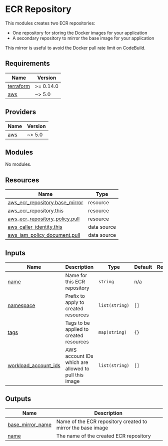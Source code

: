 # ECR Repository

This modules creates two ECR repositories:

* One repository for storing the Docker images for your application
* A secondary repository to mirror the base image for your application

This mirror is useful to avoid the Docker pull rate limit on CodeBuild.

<!-- BEGIN_TF_DOCS -->
## Requirements

| Name | Version |
|------|---------|
| <a name="requirement_terraform"></a> [terraform](#requirement\_terraform) | >= 0.14.0 |
| <a name="requirement_aws"></a> [aws](#requirement\_aws) | ~> 5.0 |

## Providers

| Name | Version |
|------|---------|
| <a name="provider_aws"></a> [aws](#provider\_aws) | ~> 5.0 |

## Modules

No modules.

## Resources

| Name | Type |
|------|------|
| [aws_ecr_repository.base_mirror](https://registry.terraform.io/providers/hashicorp/aws/latest/docs/resources/ecr_repository) | resource |
| [aws_ecr_repository.this](https://registry.terraform.io/providers/hashicorp/aws/latest/docs/resources/ecr_repository) | resource |
| [aws_ecr_repository_policy.pull](https://registry.terraform.io/providers/hashicorp/aws/latest/docs/resources/ecr_repository_policy) | resource |
| [aws_caller_identity.this](https://registry.terraform.io/providers/hashicorp/aws/latest/docs/data-sources/caller_identity) | data source |
| [aws_iam_policy_document.pull](https://registry.terraform.io/providers/hashicorp/aws/latest/docs/data-sources/iam_policy_document) | data source |

## Inputs

| Name | Description | Type | Default | Required |
|------|-------------|------|---------|:--------:|
| <a name="input_name"></a> [name](#input\_name) | Name for this ECR repository | `string` | n/a | yes |
| <a name="input_namespace"></a> [namespace](#input\_namespace) | Prefix to apply to created resources | `list(string)` | `[]` | no |
| <a name="input_tags"></a> [tags](#input\_tags) | Tags to be applied to created resources | `map(string)` | `{}` | no |
| <a name="input_workload_account_ids"></a> [workload\_account\_ids](#input\_workload\_account\_ids) | AWS account IDs which are allowed to pull this image | `list(string)` | `[]` | no |

## Outputs

| Name | Description |
|------|-------------|
| <a name="output_base_mirror_name"></a> [base\_mirror\_name](#output\_base\_mirror\_name) | Name of the ECR repository created to mirror the base image |
| <a name="output_name"></a> [name](#output\_name) | The name of the created ECR repository |
<!-- END_TF_DOCS -->
